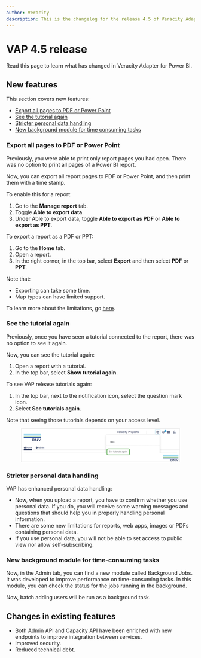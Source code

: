 ```yaml
---
author: Veracity
description: This is the changelog for the release 4.5 of Veracity Adapter for Power BI (VAP).
---
```

# VAP 4.5 release
Read this page to learn what has changed in Veracity Adapter for Power BI.

## New features
This section covers new features:
* [Export all pages to PDF or Power Point](#export-all-pages-to-pdf-or-power-point)
* [See the tutorial again](#see-the-tutorial-again)
* [Stricter personal data handling](#stricter-personal-data-handling)
* [New background module for time consuming tasks](#new-background-module-for-time-consuming-tasks)

### Export all pages to PDF or Power Point
Previously, you were able to print only report pages you had open. There was no option to print all pages of a Power BI report.

Now, you can export all report pages to PDF or Power Point, and then print them with a time stamp. 

To enable this for a report:
1. Go to the **Manage report** tab.
2. Toggle **Able to export data**.
3. Under Able to export data, toggle **Able to export as PDF** or **Able to export as PPT**.

To export a report as a PDF or PPT:
1. Go to the **Home** tab.
2. Open a report.
3. In the right corner, in the top bar, select **Export** and then select **PDF** or **PPT**.

Note that:
* Exporting can take some time.
* Map types can have limited support.

To learn more about the limitations, go [here](https://learn.microsoft.com/en-us/power-bi/developer/embedded/export-to#considerations-and-limitations).

### See the tutorial again
Previously, once you have seen a tutorial connected to the report, there was no option to see it again.

Now, you can see the tutorial again:
1. Open a report with a tutorial.
2. In the top bar, select **Show tutorial again**.

To see VAP release tutorials again:
1. In the top bar, next to the notification icon, select the question mark icon.
2. Select **See tutorials again**.

Note that seeing those tutorials depends on your access level.

<figure>
	<img src="assets/tutorials-again.png"/>
</figure>

### Stricter personal data handling
VAP has enhanced personal data handling:
* Now, when you upload a report, you have to confirm whether you use personal data. If you do, you will receive some warning messages and questions that should help you in properly handling personal information.
* There are some new limitations for reports, web apps, images or PDFs containing personal data.
* If you use personal data, you will not be able to set access to public view nor allow self-subscribing.

### New background module for time-consuming tasks

Now, in the Admin tab, you can find a new module called Background Jobs. It was developed to improve performance on time-consuming tasks. In this module, you can check the status for the jobs running in the background.

Now, batch adding users will be run as a background task.

## Changes in existing features
* Both Admin API and Capacity API have been enriched with new endpoints to improve integration between services.
* Improved security.
* Reduced technical debt.